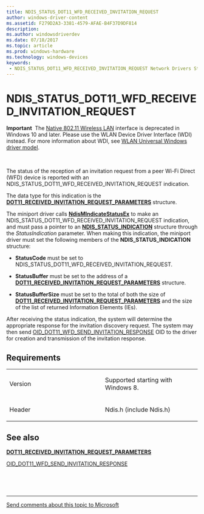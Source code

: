 ```yaml
---
title: NDIS_STATUS_DOT11_WFD_RECEIVED_INVITATION_REQUEST
author: windows-driver-content
ms.assetid: F279D2A3-3381-4579-AFAE-B4F37D9DF814
description: 
ms.author: windowsdriverdev 
ms.date: 07/18/2017 
ms.topic: article 
ms.prod: windows-hardware 
ms.technology: windows-devices 
keywords:
 - NDIS_STATUS_DOT11_WFD_RECEIVED_INVITATION_REQUEST Network Drivers Starting with Windows Vista
---
```


# NDIS\_STATUS\_DOT11\_WFD\_RECEIVED\_INVITATION\_REQUEST


**Important**  The [Native 802.11 Wireless LAN](https://msdn.microsoft.com/library/windows/hardware/ff560690) interface is deprecated in Windows 10 and later. Please use the WLAN Device Driver Interface (WDI) instead. For more information about WDI, see [WLAN Universal Windows driver model](https://msdn.microsoft.com/library/windows/hardware/dn897672).

 

The status of the reception of an invitation request from a peer Wi-Fi Direct (WFD) device is reported with an NDIS\_STATUS\_DOT11\_WFD\_RECEIVED\_INVITATION\_REQUEST indication.

The data type for this indication is the [**DOT11\_RECEIVED\_INVITATION\_REQUEST\_PARAMETERS**](https://msdn.microsoft.com/library/windows/hardware/hh406528) structure.

The miniport driver calls [**NdisMIndicateStatusEx**](https://msdn.microsoft.com/library/windows/hardware/ff563600) to make an NDIS\_STATUS\_DOT11\_WFD\_RECEIVED\_INVITATION\_REQUEST indication, and must pass a pointer to an [**NDIS\_STATUS\_INDICATION**](https://msdn.microsoft.com/library/windows/hardware/ff567373) structure through the *StatusIndication* parameter. When making this indication, the miniport driver must set the following members of the **NDIS\_STATUS\_INDICATION** structure:

-   **StatusCode** must be set to NDIS\_STATUS\_DOT11\_WFD\_RECEIVED\_INVITATION\_REQUEST.

-   **StatusBuffer** must be set to the address of a [**DOT11\_RECEIVED\_INVITATION\_REQUEST\_PARAMETERS**](https://msdn.microsoft.com/library/windows/hardware/hh406528) structure.

-   **StatusBufferSize** must be set to the total of both the size of [**DOT11\_RECEIVED\_INVITATION\_REQUEST\_PARAMETERS**](https://msdn.microsoft.com/library/windows/hardware/hh406528) and the size of the list of returned Information Elements (IEs).

After receiving the status indication, the system will determine the appropriate response for the invitation discovery request. The system may then send [OID\_DOT11\_WFD\_SEND\_INVITATION\_RESPONSE](https://msdn.microsoft.com/library/windows/hardware/hh451807) OID to the driver for creation and transmission of the invitation response.

Requirements
------------

<table>
<colgroup>
<col width="50%" />
<col width="50%" />
</colgroup>
<tbody>
<tr class="odd">
<td><p>Version</p></td>
<td><p>Supported starting with Windows 8.</p></td>
</tr>
<tr class="even">
<td><p>Header</p></td>
<td>Ndis.h (include Ndis.h)</td>
</tr>
</tbody>
</table>

## See also


[**DOT11\_RECEIVED\_INVITATION\_REQUEST\_PARAMETERS**](https://msdn.microsoft.com/library/windows/hardware/hh406528)

[OID\_DOT11\_WFD\_SEND\_INVITATION\_RESPONSE](https://msdn.microsoft.com/library/windows/hardware/hh451807)

 

 


--------------------
[Send comments about this topic to Microsoft](mailto:wsddocfb@microsoft.com?subject=Documentation%20feedback%20%5Bnetvista\netvista%5D:%20NDIS_STATUS_DOT11_WFD_RECEIVED_INVITATION_REQUEST%20%20RELEASE:%20%287/5/2017%29&body=%0A%0APRIVACY%20STATEMENT%0A%0AWe%20use%20your%20feedback%20to%20improve%20the%20documentation.%20We%20don't%20use%20your%20email%20address%20for%20any%20other%20purpose,%20and%20we'll%20remove%20your%20email%20address%20from%20our%20system%20after%20the%20issue%20that%20you're%20reporting%20is%20fixed.%20While%20we're%20working%20to%20fix%20this%20issue,%20we%20might%20send%20you%20an%20email%20message%20to%20ask%20for%20more%20info.%20Later,%20we%20might%20also%20send%20you%20an%20email%20message%20to%20let%20you%20know%20that%20we've%20addressed%20your%20feedback.%0A%0AFor%20more%20info%20about%20Microsoft's%20privacy%20policy,%20see%20http://privacy.microsoft.com/default.aspx. "Send comments about this topic to Microsoft")


